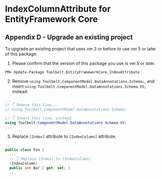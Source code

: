 # IndexColumnAttribute for EntityFramework Core  

## Appendix D - Upgrade an existing project

To upgrade an existing project that uses ver.3 or before to use ver.5 or later of this package:
1. Please confirm that the version of this package you use is ver.5 or later.

```
PM> Update-Package Toolbelt.EntityFrameworkCore.IndexAttribute
```

2. Remove `using Toolbelt.ComponentModel.DataAnnotations.Schema;`, and insert `using Toolbelt.ComponentModel.DataAnnotations.Schema.V5;` instead.

```csharp
...
// 👇 Remove this line...
// using Toolbelt.ComponentModel.DataAnnotations.Schema;

// 👇 Insert this line, instead.
using Toolbelt.ComponentModel.DataAnnotations.Schema.V5;
...
```

3. Replace `[Index]` attribute to `[IndexColumn]` attribute.

```csharp
...
public class Foo {
  ...
  // 👇 Replace [Index] to [IndexColumn]
  [IndexColumn] 
  public int Bar { get; set; }
  ...
```
